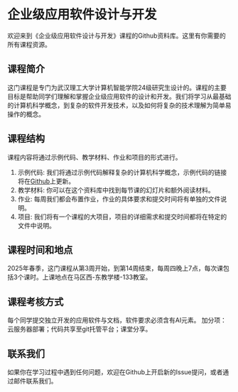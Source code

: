 # 企业级应用软件设计与开发

欢迎来到《企业级应用软件设计与开发》课程的Github资料库。这里有你需要的所有课程资源。

## 课程简介

这门课程是专门为武汉理工大学计算机智能学院24级研究生设计的。课程的主要目标是帮助同学们理解和掌握企业级应用软件的设计和开发。我们将学习从最基础的计算机科学概念，到复杂的软件开发技术，以及如何将复杂的技术理解为简单易操作的概念。

## 课程结构

课程内容将通过示例代码、教学材料、作业和项目的形式进行。

1. 示例代码: 我们将通过示例代码解释复杂的计算机科学概念，示例代码的链接将在[Github](https://github.com/qxr777/javaee-course-code)上更新。
2. 教学材料: 你可以在这个资料库中找到每节课的幻灯片和额外阅读材料。
3. 作业: 每周我们都会布置作业，作业的具体要求和提交时间将有单独的文件说明。
4. 项目: 我们将有一个课程的大项目，项目的详细需求和提交时间都将在特定的文件中说明。

## 课程时间和地点

2025年春季，这门课程从第3周开始，到第14周结束，每周四晚上7点，每次课包括3个课时。上课地点在马区西-东教学楼-133教室。

## 课程考核方式
每个同学提交独立开发的应用软件与文档，软件要求必须含有AI元素。
加分项：云服务器部署；代码共享至git托管平台；课堂分享。

## 联系我们

如果你在学习过程中遇到任何问题，欢迎在Github上开启新的Issue提问，或者通过邮件联系我们。
